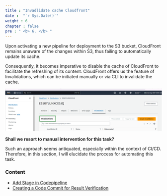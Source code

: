```yaml
---
title : "Invadlidate cache Cloudfront"
date :  "`r Sys.Date()`" 
weight : 6
chapter : false
pre : " <b> 6. </b> "
---
```


Upon activating a new pipeline for deployment to the S3 bucket, CloudFront remains unaware of the changes within S3, thus failing to automatically update its cache. 

Consequently, it becomes imperative to disable the cache of CloudFront to facilitate the refreshing of its content. CloudFront offers us the feature of Invalidations, which can be initiated manually or via CLI to invalidate the cache.

![IMAGE](/images/6-invalidateCacheCloudfront/001-invalidation.png)

**Shall we resort to manual intervention for this task?**

Such an approach seems antiquated, especially within the context of CI/CD. Therefore, in this section, I will elucidate the process for automating this task.

### Content
- [Add Stage in Codepipeline](6.1-addStagePipeline/)
- [Creating a Code Commit for Result Verification](6.2-createCommit/)